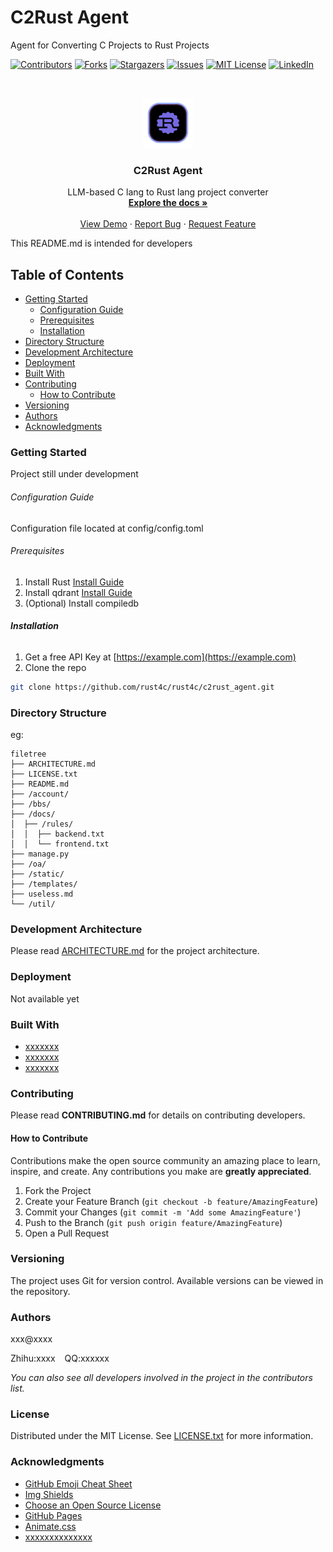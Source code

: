 # C2Rust Agent

Agent for Converting C Projects to Rust Projects

<!-- PROJECT SHIELDS -->

[![Contributors][contributors-shield]][contributors-url]
[![Forks][forks-shield]][forks-url]
[![Stargazers][stars-shield]][stars-url]
[![Issues][issues-shield]][issues-url]
[![MIT License][license-shield]][license-url]
[![LinkedIn][linkedin-shield]][linkedin-url]

<!-- PROJECT LOGO -->
<br />

<p align="center">
  <a href="https://github.com/rust4c/rust4c/c2rust_agent/">
    <img src="images/logo.png" alt="Logo" width="80" height="80">
  </a>

  <h3 align="center">C2Rust Agent</h3>
  <p align="center">
    LLM-based C lang to Rust lang project converter
    <br />
    <a href="https://github.com/rust4c/rust4c/c2rust_agent"><strong>Explore the docs »</strong></a>
    <br />
    <br />
    <a href="https://github.com/rust4c/rust4c/c2rust_agent">View Demo</a>
    ·
    <a href="https://github.com/rust4c/rust4c/c2rust_agent/issues">Report Bug</a>
    ·
    <a href="https://github.com/rust4c/rust4c/c2rust_agent/issues">Request Feature</a>
  </p>
</p>

This README.md is intended for developers

## Table of Contents

- [Getting Started](#getting-started)
  - [Configuration Guide](#configuration-guide)
  - [Prerequisites](#prerequisites)
  - [Installation](#installation)
- [Directory Structure](#directory-structure)
- [Development Architecture](#development-architecture)
- [Deployment](#deployment)
- [Built With](#built-with)
- [Contributing](#contributing)
  - [How to Contribute](#how-to-contribute)
- [Versioning](#versioning)
- [Authors](#authors)
- [Acknowledgments](#acknowledgments)

### Getting Started

Project still under development

###### Configuration Guide

Configuration file located at config/config.toml

###### Prerequisites

1. Install Rust [Install Guide](https://www.rust-lang.org/zh-CN/tools/install)
2. Install qdrant [Install Guide](https://qdrant.tech/documentation/guides/installation/)
3. (Optional) Install compiledb

###### **Installation**

1. Get a free API Key at [https://example.com](https://example.com)
2. Clone the repo

```sh
git clone https://github.com/rust4c/rust4c/c2rust_agent.git
```

### Directory Structure
eg:

```
filetree
├── ARCHITECTURE.md
├── LICENSE.txt
├── README.md
├── /account/
├── /bbs/
├── /docs/
│  ├── /rules/
│  │  ├── backend.txt
│  │  └── frontend.txt
├── manage.py
├── /oa/
├── /static/
├── /templates/
├── useless.md
└── /util/
```

### Development Architecture

Please read [ARCHITECTURE.md](https://github.com/rust4c/rust4c/c2rust_agent/blob/master/ARCHITECTURE.md) for the project architecture.

### Deployment

Not available yet

### Built With

- [xxxxxxx](https://getbootstrap.com)
- [xxxxxxx](https://jquery.com)
- [xxxxxxx](https://laravel.com)

### Contributing

Please read **CONTRIBUTING.md** for details on contributing developers.

#### How to Contribute

Contributions make the open source community an amazing place to learn, inspire, and create. Any contributions you make are **greatly appreciated**.

1. Fork the Project
2. Create your Feature Branch (`git checkout -b feature/AmazingFeature`)
3. Commit your Changes (`git commit -m 'Add some AmazingFeature'`)
4. Push to the Branch (`git push origin feature/AmazingFeature`)
5. Open a Pull Request

### Versioning

The project uses Git for version control. Available versions can be viewed in the repository.

### Authors

xxx@xxxx

Zhihu:xxxx &ensp; QQ:xxxxxx

*You can also see all developers involved in the project in the contributors list.*

### License

Distributed under the MIT License. See [LICENSE.txt](https://github.com/rust4c/rust4c/c2rust_agent/blob/master/LICENSE.txt) for more information.

### Acknowledgments

- [GitHub Emoji Cheat Sheet](https://www.webpagefx.com/tools/emoji-cheat-sheet)
- [Img Shields](https://shields.io)
- [Choose an Open Source License](https://choosealicense.com)
- [GitHub Pages](https://pages.github.com)
- [Animate.css](https://daneden.github.io/animate.css)
- [xxxxxxxxxxxxxx](https://connoratherton.com/loaders)

<!-- links -->
[your-project-path]:rust4c/c2rust_agent
[contributors-shield]: https://img.shields.io/github/contributors/rust4c/c2rust_agent.svg?style=flat-square
[contributors-url]: https://github.com/rust4c/c2rust_agent/graphs/contributors
[forks-shield]: https://img.shields.io/github/forks/rust4c/c2rust_agent.svg?style=flat-square
[forks-url]: https://github.com/rust4c/c2rust_agent/network/members
[stars-shield]: https://img.shields.io/github/stars/rust4c/c2rust_agent.svg?style=flat-square
[stars-url]: https://github.com/rust4c/c2rust_agent/stargazers
[issues-shield]: https://img.shields.io/github/issues/rust4c/c2rust_agent.svg?style=flat-square
[issues-url]: https://img.shields.io/github/issues/rust4c/c2rust_agent.svg
[license-shield]: https://img.shields.io/github/license/rust4c/c2rust_agent.svg?style=flat-square
[license-url]: https://github.com/rust4c/c2rust_agent/blob/master/LICENSE.txt
[linkedin-shield]: https://img.shields.io/badge/-LinkedIn-black.svg?style=flat-square&logo=linkedin&colorB=555
[linkedin-url]: https://linkedin.com/in/shaojintian
